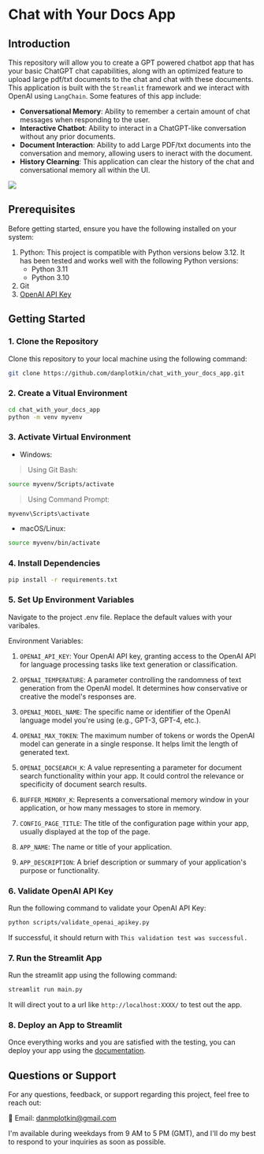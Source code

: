 # Chat with Your Docs App

## Introduction

This repository will allow you to create a GPT powered chatbot app that has your basic ChatGPT chat capabilities, along with an optimized feature to upload large pdf/txt documents to the chat and chat with these documents. This application is built with the `Streamlit` framework and we interact with OpenAI using `LangChain`. Some features of this app include:
- **Conversational Memory**: Ability to remember a certain amount of chat messages when responding to the user.
- **Interactive Chatbot**: Ability to interact in a ChatGPT-like conversation without any prior documents.
- **Document Interaction**: Ability to add Large PDF/txt documents into the conversation and memory, allowing users to ineract with the document.
- **History Clearning**: This application can clear the history of the chat and conversational memory all within the UI.
  
![](https://github.com/danplotkin/chat_with_your_docs_app/blob/master/cwyd_demo%20(online-video-cutter.com).gif)

## Prerequisites

Before getting started, ensure you have the following installed on your system:

1. Python: This project is compatible with Python versions below 3.12. It has been tested and works well with the following Python versions:
   - Python 3.11
   - Python 3.10
2. Git
3. [OpenAI API Key](https://platform.openai.com/api-keys)

## Getting Started

### 1. Clone the Repository

Clone this repository to your local machine using the following command:

```bash
git clone https://github.com/danplotkin/chat_with_your_docs_app.git
```

### 2. Create a Vitual Environment
```bash
cd chat_with_your_docs_app
python -m venv myvenv
```

### 3. Activate Virtual Environment
* Windows:

> Using Git Bash:
```bash
source myvenv/Scripts/activate  
```

> Using Command Prompt:
```bash
myvenv\Scripts\activate
```

* macOS/Linux:
```bash
source myvenv/bin/activate
```

### 4. Install Dependencies
 ```bash
pip install -r requirements.txt
```
### 5. Set Up Environment Variables
Navigate to the project .env file. Replace the default values with your varibales.

Environment Variables:

1. `OPENAI_API_KEY`: Your OpenAI API key, granting access to the OpenAI API for language processing tasks like text generation or classification.

2. `OPENAI_TEMPERATURE`: A parameter controlling the randomness of text generation from the OpenAI model. It determines how conservative or creative the model's responses are.

3. `OPENAI_MODEL_NAME`: The specific name or identifier of the OpenAI language model you're using (e.g., GPT-3, GPT-4, etc.).

4. `OPENAI_MAX_TOKEN`: The maximum number of tokens or words the OpenAI model can generate in a single response. It helps limit the length of generated text.

5. `OPENAI_DOCSEARCH_K`: A value representing a parameter for document search functionality within your app. It could control the relevance or specificity of document search results.

6. `BUFFER_MEMORY_K`: Represents a conversational memory window in your application, or how many messages to store in memory.

7. `CONFIG_PAGE_TITLE`: The title of the configuration page within your app, usually displayed at the top of the page.

8. `APP_NAME`: The name or title of your application.

9. `APP_DESCRIPTION`: A brief description or summary of your application's purpose or functionality.

### 6. Validate OpenAI API Key
Run the following command to validate your OpenAI API Key:
```bash
python scripts/validate_openai_apikey.py
```
If successful, it should return with `This validation test was successful.`

### 7. Run the Streamlit App
Run the streamlit app using the following command:

```bash
streamlit run main.py
```
It will direct yout to a url like `http://localhost:XXXX/` to test out the app.

### 8. Deploy an App to Streamlit
Once everything works and you are satisfied with the testing, you can deploy your app using the [documentation](https://docs.streamlit.io/streamlit-community-cloud/deploy-your-app).

## Questions or Support

For any questions, feedback, or support regarding this project, feel free to reach out:

📧 Email: [danmplotkin@gmail.com](mailto:danmplotkin@gmail.com)

I'm available during weekdays from 9 AM to 5 PM (GMT), and I'll do my best to respond to your inquiries as soon as possible.
